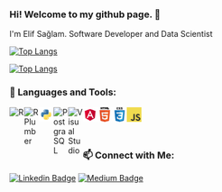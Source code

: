 ### Hi! Welcome to my github page. 👋
I'm Elif Sağlam. Software Developer and Data Scientist 
<!--
**ElifSaglam/ElifSaglam** is a ✨ _special_ ✨ repository because its `README.md` (this file) appears on your GitHub profile.

Here are some ideas to get you started:

- 🔭 I’m currently working on ...
- 🌱 I’m currently learning ...
- 👯 I’m looking to collaborate on ...
- 🤔 I’m looking for help with ...
- 💬 Ask me about ...
- 📫 How to reach me: ...
- 😄 Pronouns: ...
- ⚡ Fun fact: ...
-->

[![Top Langs](https://github-readme-stats.vercel.app/api/top-langs/?username=ElifSaglam&layout=compact)](https://github.com/anuraghazra/github-readme-stats) 

[![Top Langs](https://github-readme-stats.vercel.app/api/top-langs/?username=ElifSaglam&layout=compact&theme=gruvbox)](https://github.com/ElifSaglam/github-readme-stats)


### 🔧 Languages and Tools:

[<img align="left" alt="R" title="R Studio" width="26px" src="https://d33wubrfki0l68.cloudfront.net/521a038ed009b97bf73eb0a653b1cb7e66645231/8e3fd/assets/img/rstudio-icon.png"/>][r]
[<img align="left" alt="R Plumber" title="R Plumber API" width="26px" src="https://datascientists.info/wp-content/uploads/2018/01/plumber.png" />][plumber]
[<img align="left" alt="Python" title="Python" width="26px" src="https://raw.githubusercontent.com/github/explore/cebd63002168a05a6a642f309227eefeccd92950/topics/python/python.png" />][python]
[<img align="left" alt="PostgraSQL"  title="PostgraSQL" width="26px" src="https://upload.wikimedia.org/wikipedia/commons/2/29/Postgresql_elephant.svg" />][postgre]
[<img align="left" alt="Visual Studio"   title="Visual Studio" width="26px" src="https://visualstudio.microsoft.com/wp-content/uploads/2019/06/BrandVisualStudioWin2019-3.svg" />][vs]
[<img align="left" alt="Angular"   title="Angular" width="26px" src="https://raw.githubusercontent.com/github/explore/cebd63002168a05a6a642f309227eefeccd92950/topics/angular/angular.png" />][angular]
[<img align="left" alt="HTML" title="HTML" width="26px" src="https://raw.githubusercontent.com/github/explore/80688e429a7d4ef2fca1e82350fe8e3517d3494d/topics/html/html.png" />][html]
[<img align="left" alt="CSS" title="CSS" width="26px" src="https://raw.githubusercontent.com/github/explore/80688e429a7d4ef2fca1e82350fe8e3517d3494d/topics/css/css.png" />][css]
[<img align="left" alt="JavaScript"  title="JavaScript" width="26px" src="https://raw.githubusercontent.com/github/explore/80688e429a7d4ef2fca1e82350fe8e3517d3494d/topics/javascript/javascript.png" />][js]

<br />

[vs]: https://code.visualstudio.com/
[r]: https://www.rstudio.com/
[python]: https://www.python.org/
[docker]: https://www.docker.com/
[postgre]: https://www.postgresql.org/
[html]: https://www.javascript.com/
[css]: https://www.javascript.com/
[js]: https://www.javascript.com/
[shiny]: https://shiny.rstudio.com/
[plumber]: https://www.rplumber.io/
[angular]: https://angular.io/

<br />
<br />

### 📫 Connect with Me:

[![Linkedin Badge](https://img.shields.io/badge/-Linkedin-33B3FF?style=flat-quare&labelColor=33B3FF&logo=Linkedin&logoColor=white&link=link)](https://www.linkedin.com/in/elif-sa%C4%9Flam) 
[![Medium Badge](https://img.shields.io/badge/-Medium-757575?style=flat-quare&labelColor=757575&logo=Medium&logoColor=white&link=link)](https://medium.com/r-ile-rest-api-olu%C5%9Fturulmas%C4%B1/r-ile-rest-api-nas%C4%B1l-yaz%C4%B1l%C4%B1r-3099be63800d) 
